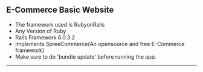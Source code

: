 E-Commerce Basic Website
----------------------------------------------
- The framework used is RubyonRails
- Any Version of Ruby
- Rails Framework 6.0.3.2
- Implements SpreeCommerce(An opensource and free E-Commerce framework)
- Make sure to do 'bundle update' before running the app.
---------------------------------------------------------------------
